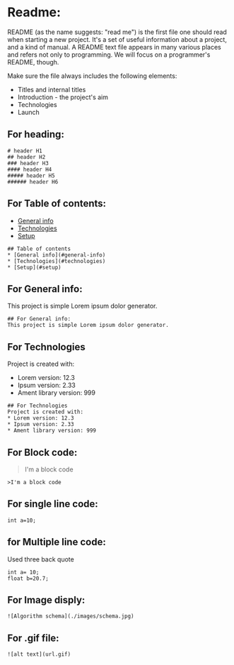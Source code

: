 # Readme:
README (as the name suggests: "read me") is the first file one should read when starting a new project. It's a set of useful information about a project, and a kind of manual. A README text file appears in many various places and refers not only to programming. We will focus on a programmer's README, though. 

Make sure the file always includes the following elements:

* Titles and internal titles
* Introduction - the project's aim
* Technologies
* Launch

## For heading:

```
# header H1
## header H2
### header H3
#### header H4
##### header H5
###### header H6
```

## For Table of contents:
* [General info](#general-info)
* [Technologies](#technologies)
* [Setup](#setup)

```
## Table of contents
* [General info](#general-info)
* [Technologies](#technologies)
* [Setup](#setup)
```


## For General info:
This project is simple Lorem ipsum dolor generator.
```
## For General info:
This project is simple Lorem ipsum dolor generator.
```
	
## For Technologies
Project is created with:
* Lorem version: 12.3
* Ipsum version: 2.33
* Ament library version: 999
```
## For Technologies
Project is created with:
* Lorem version: 12.3
* Ipsum version: 2.33
* Ament library version: 999
```

## For Block code:
>I'm a block code

` >I'm a block code `
## For single line code:
 ` int a=10; `
 
## for Multiple line code: 
   Used three back quote

```
int a= 10;
float b=20.7; 

```
## For Image disply:

` ![Algorithm schema](./images/schema.jpg) `

## For .gif file:
 
 ` ![alt text](url.gif) `


	
